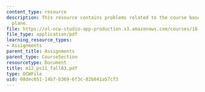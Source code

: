 ```yaml
---
content_type: resource
description: This resource contains problems related to the course based on two-dimensional
  plane.
file: https://ol-ocw-studio-app-production.s3.amazonaws.com/courses/16-01-unified-engineering-i-ii-iii-iv-fall-2005-spring-2006/68dec65114b7b3696f3c82b841a57cf3_m12_ps11_fall03.pdf
file_type: application/pdf
learning_resource_types:
- Assignments
parent_title: Assignments
parent_type: CourseSection
resourcetype: Document
title: m12_ps11_fall03.pdf
type: OCWFile
uid: 68dec651-14b7-b369-6f3c-82b841a57cf3
---
```

